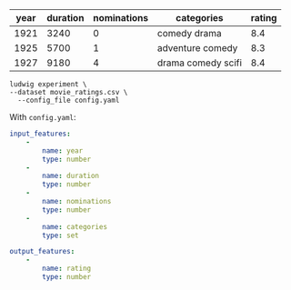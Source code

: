| year | duration | nominations | categories         | rating |
| ---- | -------- | ----------- | ------------------ | ------ |
| 1921 | 3240     | 0           | comedy drama       | 8.4    |
| 1925 | 5700     | 1           | adventure comedy   | 8.3    |
| 1927 | 9180     | 4           | drama comedy scifi | 8.4    |

```
ludwig experiment \
--dataset movie_ratings.csv \
  --config_file config.yaml
```

With `config.yaml`:

```yaml
input_features:
    -
        name: year
        type: number
    -
        name: duration
        type: number
    -
        name: nominations
        type: number
    -
        name: categories
        type: set

output_features:
    -
        name: rating
        type: number
```
